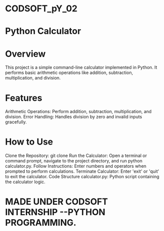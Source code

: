 # CODSOFT_pY_02
# Python Calculator
# Overview
This project is a simple command-line calculator implemented in Python. It performs basic arithmetic operations like addition, subtraction, multiplication, and division.

# Features
Arithmetic Operations: Perform addition, subtraction, multiplication, and division.
Error Handling: Handles division by zero and invalid inputs gracefully.
# How to Use
Clone the Repository: git clone <repository-url>
Run the Calculator: Open a terminal or command prompt, navigate to the project directory, and run python calculator.py.
Follow Instructions: Enter numbers and operators when prompted to perform calculations.
Terminate Calculator: Enter 'exit' or 'quit' to exit the calculator.
Code Structure
calculator.py: Python script containing the calculator logic.

# MADE UNDER CODSOFT INTERNSHIP --PYTHON PROGRAMMING.
